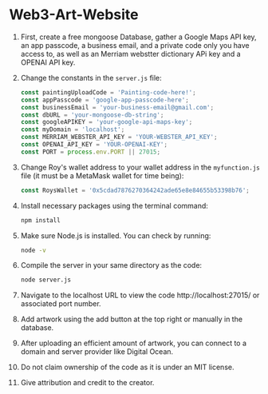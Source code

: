 # Web3-Art-Website

1. First, create a free mongoose Database, gather a Google Maps API key, an app passcode, a business email, and a private code only you have access to, as well as an Merriam webstter dictionary APi key and a OPENAI API key. 

2. Change the constants in the `server.js` file:

    ```javascript
    const paintingUploadCode = 'Painting-code-here!';
    const appPasscode = 'google-app-passcode-here';
    const businessEmail = 'your-business-email@gmail.com';
    const dbURL = 'your-mongoose-db-string';
    const googleAPIKEY = 'your-google-api-maps-key';
    const myDomain = 'localhost';
    const MERRIAM_WEBSTER_API_KEY = 'YOUR-WEBSTER_API_KEY';
    const OPENAI_API_KEY = 'YOUR-OPENAI-KEY';
    const PORT = process.env.PORT || 27015; 
    ```

3. Change Roy's wallet address to your wallet address in the `myfunction.js` file (it must be a MetaMask wallet for time being):

    ```javascript
    const RoysWallet = '0x5cdad7876270364242ade65e8e84655b53398b76';
    ```

4. Install necessary packages using the terminal command:

    ```bash
    npm install
    ```

5. Make sure Node.js is installed. You can check by running:

    ```bash
    node -v
    ```

6. Compile the server in your same directory as the code:

    ```bash
    node server.js
    ```

7. Navigate to the localhost URL to view the code http://localhost:27015/ or associated port number.

8. Add artwork using the add button at the top right or manually in the database.

9. After uploading an efficient amount of artwork, you can connect to a domain and server provider like Digital Ocean.

10. Do not claim ownership of the code as it is under an MIT license.

11. Give attribution and credit to the creator.
